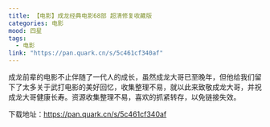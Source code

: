 ```yaml
---
title: 【电影】成龙经典电影68部 超清修复收藏版
categories: 电影
mood: 四星
tags:
  - 电影
link: "https://pan.quark.cn/s/5c461cf340af"
---
```





成龙前辈的电影不止伴随了一代人的成长，虽然成龙大哥已至晚年，但他给我们留下了太多关于武打电影的美好回忆，收集整理不易，就以此来致敬成龙大哥，并祝成龙大哥健康长寿。资源收集整理不易，喜欢的抓紧转存，以免链接失效。

下载地址：https://pan.quark.cn/s/5c461cf340af








